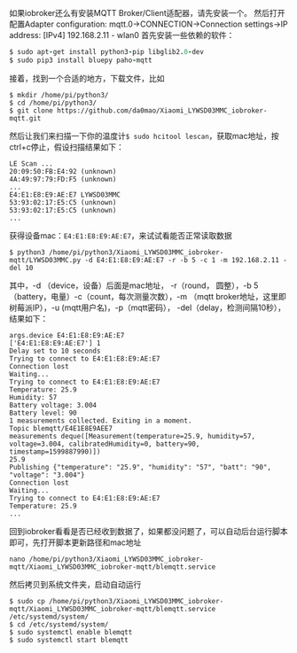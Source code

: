 如果iobroker还么有安装MQTT Broker/Client适配器，请先安装一个。
然后打开配置Adapter configuration: mqtt.0->CONNECTION->Connection settings->IP address: [IPv4] 192.168.2.11 - wlan0
首先安装一些依赖的软件：
```ruby
$ sudo apt-get install python3-pip libglib2.0-dev
$ sudo pip3 install bluepy paho-mqtt
```
接着，找到一个合适的地方，下载文件，比如
```
$ mkdir /home/pi/python3/
$ cd /home/pi/python3/
$ git clone https://github.com/da0mao/Xiaomi_LYWSD03MMC_iobroker-mqtt.git
```
然后让我们来扫描一下你的温度计`$ sudo hcitool lescan`，获取mac地址，按ctrl+c停止，假设扫描结果如下：
```
LE Scan ...
20:09:50:FB:E4:92 (unknown)
4A:49:97:79:FD:F5 (unknown)
...
E4:E1:E8:E9:AE:E7 LYWSD03MMC
53:93:02:17:E5:C5 (unknown)
53:93:02:17:E5:C5 (unknown)
...
```
获得设备mac：`E4:E1:E8:E9:AE:E7`，来试试看能否正常读取数据
```
$ python3 /home/pi/python3/Xiaomi_LYWSD03MMC_iobroker-mqtt/LYWSD03MMC.py -d E4:E1:E8:E9:AE:E7 -r -b 5 -c 1 -m 192.168.2.11 -del 10
```
其中，-d （device，设备）后面是mac地址， -r（round， 圆整），-b 5（battery，电量）-c（count，每次测量次数），-m （mqtt broker地址，这里即树莓派IP），-u (mqtt用户名)，-p（mqtt密码），    -del（delay，检测间隔10秒），结果如下：
```
args.device E4:E1:E8:E9:AE:E7
['E4:E1:E8:E9:AE:E7'] 1
Delay set to 10 seconds
Trying to connect to E4:E1:E8:E9:AE:E7
Connection lost
Waiting...
Trying to connect to E4:E1:E8:E9:AE:E7
Temperature: 25.9
Humidity: 57
Battery voltage: 3.004
Battery level: 90
1 measurements collected. Exiting in a moment.
Topic blemqtt/E4E1E8E9AEE7
measurements deque([Measurement(temperature=25.9, humidity=57, voltage=3.004, calibratedHumidity=0, battery=90, timestamp=1599887990)])
25.9
Publishing {"temperature": "25.9", "humidity": "57", "batt": "90", "voltage": "3.004"}
Connection lost
Waiting...
Trying to connect to E4:E1:E8:E9:AE:E7
Temperature: 25.9
...
```
回到iobroker看看是否已经收到数据了，如果都没问题了，可以自动后台运行脚本即可，先打开脚本更新路径和mac地址
```
nano /home/pi/python3/Xiaomi_LYWSD03MMC_iobroker-mqtt/Xiaomi_LYWSD03MMC_iobroker-mqtt/blemqtt.service
```
然后拷贝到系统文件夹，启动自动运行
```
$ sudo cp /home/pi/python3/Xiaomi_LYWSD03MMC_iobroker-mqtt/Xiaomi_LYWSD03MMC_iobroker-mqtt/blemqtt.service /etc/systemd/system/
$ cd /etc/systemd/system/
$ sudo systemctl enable blemqtt
$ sudo systemctl start blemqtt
```
